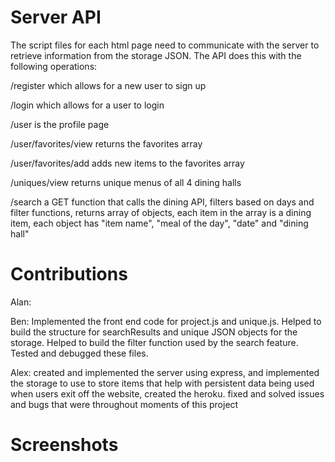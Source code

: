 # Server API
The script files for each html page need to communicate with the server to retrieve information from the storage JSON. The API does this with the following operations:

/register which allows for a new user to sign up

/login which allows for a user to login

/user is the profile page

/user/favorites/view returns the favorites array

/user/favorites/add adds new items to the favorites array 

/uniques/view returns unique menus of all 4 dining halls

/search a GET function that calls the dining API, filters based on days and filter functions, returns array of objects, each item in the array is a dining item, each object has "item name", "meal of the day", "date" and "dining hall"

# Contributions
Alan:

Ben: Implemented the front end code for project.js and unique.js. Helped to build the structure for searchResults and unique JSON objects for the storage. Helped to build the filter function used by the search feature. Tested and debugged these files. 

Alex: created and implemented the server using express, and implemented the storage to use to store items that help with persistent data being used when users exit off the website, created the heroku. fixed and solved issues and bugs that were throughout moments of this project

# Screenshots
